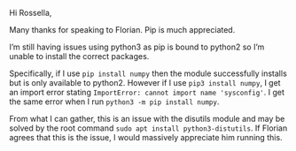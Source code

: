 Hi Rossella,

Many thanks for speaking to Florian. Pip is much appreciated.

I’m still having issues using python3 as pip is bound to python2 so I’m unable to install the correct packages.

Specifically, if I use ```pip install numpy``` then the module successfully installs but is only available to python2. However if I use ``pip3 install numpy``, I get an import error stating ``ImportError: cannot import name 'sysconfig'``. I get the same error when I run ``python3 -m pip install numpy``.


From what I can gather, this is an issue with the disutils module and may be solved by the root command ```sudo apt install python3-distutils```. If Florian agrees that this is the issue, I would massively appreciate him running this.
